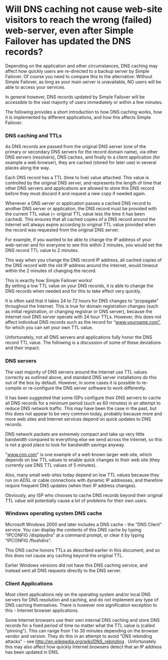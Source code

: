 ﻿---
category: 2
frontpage: false
comments: true
created-utc: 2019-01-01
modified-utc: 2019-01-01
---
# Will DNS caching not cause web-site visitors to reach the wrong (failed) web-server, even after Simple Failover has updated the DNS records?

Depending on the application and other circumstances, DNS caching may affect how quickly users are re-directed to a backup server by Simple Failover. Of course you need to compare this to the alternative: Without Simple Failover, as long as your main server is unavailable, NO users will be able to access your services.

In general however, DNS records updated by Simple Failover will be accessible to the vast majority of users immediately or within a few minutes.

The following provides a short introduction to how DNS caching works, how it is implemented by different applications, and how this affects Simple Failover.

### DNS caching and TTLs

As DNS records are passed from the original DNS server (one of the primary or secondary DNS servers for the record domain name), via other DNS servers (resolvers), DNS caches, and finally to a client application (for example a web browser), they are cached (stored for later use) in several places along the way.

Each DNS record has a TTL (time to live) value attached. This value is controlled by the original DNS server, and represents the length of time that other DNS servers and applications are allowed to store this DNS record before they must discard it and request a new copy if needed again.

Whenever a DNS server or application passes a cached DNS record to another DNS server or application, the DNS record must be provided with the current TTL value (= original TTL value less the time it has been cached). This ensures that all cached copies of a DNS record around the Internet will always expire according to original TTL value provided when the record was requested from the original DNS server.

For example, if you wanted to be able to change the IP address of your web-server and for everyone to see this within 2 minutes, you would set the DNS record TTL value to 2 minutes.

This way when you change the DNS record IP address, all cached copies of the DNS record with the old IP address around the Internet, would timeout within the 2 minutes of changing the record.

This is exactly how Simple Failover works!  
By setting a low TTL value on your DNS records, it is able to change the DNS records when needed and for this to take effect very quickly.

It is often said that it takes 24 to 72 hours for DNS changes to "propagate" throughout the Internet. This is true for domain registration changes (such as initial registration, or changing registrar or DNS server), because the Internet root DNS server operate with 24 hour TTLs. However, this does not affect individual DNS records such as the record for “www.yourname.com”, for which you can set your own TTL value.

Unfortunately, not all DNS servers and applications fully honor the DNS record TTL value. The following is a discussion of some of these deviations and their impact.

### DNS servers

The vast majority of DNS servers around the Internet use TTL values correctly as outlined above, and standard DNS server installations do this out of the box by default. However, in some cases it is possible to re-compile or re-configure the DNS server software to work differently.

It has been suggested that some ISPs configure their DNS servers to cache all DNS records for a minimum period (such as 60 minutes) in an attempt to reduce DNS network traffic. This may have been the case in the past, but this does not appear to be very common today, probably because more and more web sites and Internet services depend on quick updates to DNS records.

DNS network packets are extremely compact and take up very little bandwidth compared to everything else we send across the Internet, so this is not a good place to look for bandwidth savings anyway.

"www.cnn.com" is one example of a well-known larger web site, which depends on low TTL values to enable quick changes to their web site (they currently use DNS TTL values of 5 minutes).

Also, many small web-sites today depend on low TTL values because they run on ADSL or cable connections with dynamic IP addresses, and therefore require frequent DNS updates (when their IP address changes).

Obviously, any ISP who chooses to cache DNS records beyond their original TTL value will potentially cause a lot of problems for their own users.

### Windows operating system DNS cache

Microsoft Windows 2000 and later includes a DNS cache - the “DNS Client” service. You can display the contents of this DNS cache by typing “IPCONFIG /displaydns” at a command prompt, or clear it by typing “IPCONFIG /flushdns”.

This DNS cache honors TTLs as described earlier in this document, and so this does not cause any caching beyond the original TTL.

Earlier Windows versions did not have this DNS caching service, and instead sent all DNS requests directly to the DNS server.

### Client Applications

Most client applications rely on the operating system and/or local DNS servers for DNS resolution and caching, and do not implement any type of DNS caching themselves. There is however one signification exception to this - Internet browser applications.

Some Internet browsers use their own internal DNS caching and store DNS records for a fixed period of time no matter what the TTL value is (called "pinning"). This can range from 1 to 30 minutes depending on the browser vendor and version. They do this in an attempt to avoid "DNS rebinding attacks" - see <http://en.wikipedia.org/wiki/DNS_rebinding> . Unfortunately this may also affect how quickly Internet browsers detect that an IP address has been updated in DNS.
